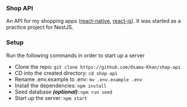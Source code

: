 ### Shop API
An API for my shopping apps ([react-native](https://github.com/Osama-Khan/react-native-shop), [react-js](https://github.com/Osama-Khan/react-shop)). It was started as a practice project for NestJS.

### Setup
Run the following commands in order to start up a server
- Clone the repo: `git clone https://github.com/Osama-Khan/shop-api`
- CD into the created directory: `cd shop-api`
- Rename .env.example to .env: `mv .env.example .env`
- Install the dependencies: `npm install`
- Seed database ***(optional)***: `npm run seed`
- Start up the server: `npm start`
